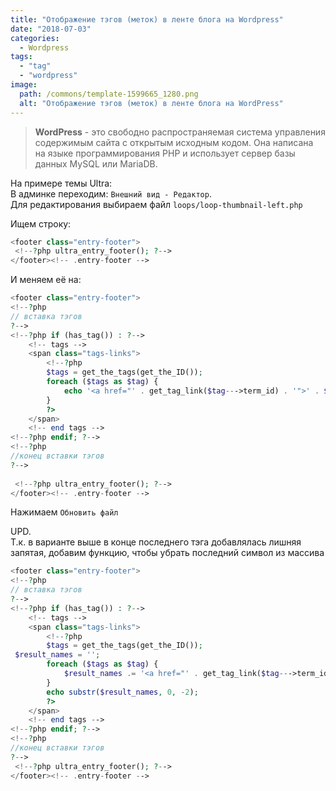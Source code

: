 ```yaml
---
title: "Отображение тэгов (меток) в ленте блога на Wordpress"
date: "2018-07-03"
categories: 
  - Wordpress
tags: 
  - "tag"
  - "wordpress"
image:
  path: /commons/template-1599665_1280.png
  alt: "Отображение тэгов (меток) в ленте блога на WordPress"
---
```


> **WordPress** - это свободно распространяемая система управления содержимым сайта с открытым исходным кодом. Она написана на языке программирования PHP и использует сервер базы данных MySQL или MariaDB.

На примере темы Ultra:  
В админке переходим: `Внешний вид - Редактор`.  
Для редактирования выбираем файл `loops/loop-thumbnail-left.php`

Ищем строку:

```php
<footer class="entry-footer">
 <!--?php ultra_entry_footer(); ?-->   
</footer><!-- .entry-footer -->
```

И меняем её на:

```php
<footer class="entry-footer">
<!--?php
// вставка тэгов
?-->
<!--?php if (has_tag()) : ?-->
    <!-- tags -->
    <span class="tags-links">
        <!--?php
        $tags = get_the_tags(get_the_ID());
        foreach ($tags as $tag) {
            echo '<a href="' . get_tag_link($tag--->term_id) . '">' . $tag->name . ', ';
        }
        ?>
    </span>
    <!-- end tags -->
<!--?php endif; ?-->
<!--?php
//конец вставки тэгов
?-->
   
 <!--?php ultra_entry_footer(); ?-->   
</footer><!-- .entry-footer -->
```

Нажимаем `Обновить файл`

UPD.  
Т.к. в варианте выше в конце последнего тэга добавлялась лишняя запятая, добавим функцию, чтобы убрать последний символ из массива

```php
<footer class="entry-footer">
<!--?php
// вставка тэгов
?-->
<!--?php if (has_tag()) : ?-->
    <!-- tags -->
    <span class="tags-links">
        <!--?php
        $tags = get_the_tags(get_the_ID());
 $result_names = '';
        foreach ($tags as $tag) {
            $result_names .= '<a href="' . get_tag_link($tag--->term_id) . '">' . $tag->name . ', ';
        }
        echo substr($result_names, 0, -2);
        ?>
    </span>
    <!-- end tags -->
<!--?php endif; ?-->
<!--?php
//конец вставки тэгов
?-->
 <!--?php ultra_entry_footer(); ?-->   
</footer><!-- .entry-footer -->
```
